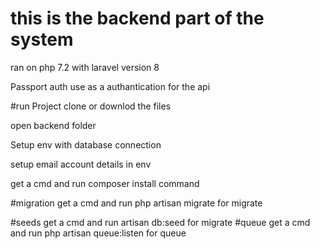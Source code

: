 # this is the backend part of the system

ran on php 7.2 with laravel version 8
 
 Passport auth use as a authantication for the api
 
 
 #run Project
 clone or downlod the files 
 
 open backend folder
 
 Setup env with database connection
 
 setup email account details in env 
 
 
 get a cmd and run composer install command
 
 #migration
  get a cmd and run  php artisan migrate for migrate
  
 #seeds
  get a cmd and run  artisan db:seed for migrate
 #queue
  get a cmd and run php artisan queue:listen for queue